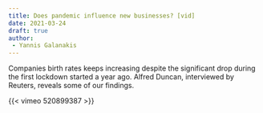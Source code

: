 ```yaml
---
title: Does pandemic influence new businesses? [vid]
date: 2021-03-24
draft: true
author: 
 - Yannis Galanakis
---
```


Companies birth rates keeps increasing despite the significant drop during the first lockdown started a year ago. Alfred Duncan, interviewed by Reuters, reveals some of our findings.
<!--more-->


{{< vimeo 520899387 >}}



